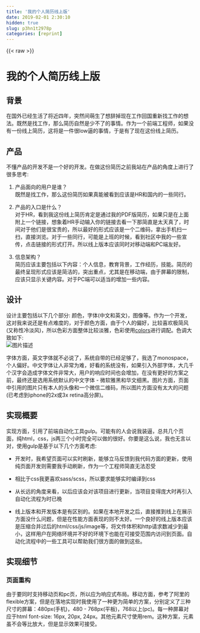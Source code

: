 ```yaml
---
title: '我的个人简历线上版' 
date: 2019-02-01 2:30:10
hidden: true
slug: p3hn1t2978p
categories: [reprint]
---
```


{{< raw >}}

                    
<h1 id="articleHeader0">我的个人简历线上版</h1>
<h2 id="articleHeader1">背景</h2>
<p>在国外已经生活了将近四年，突然间萌生了想辞掉现在工作回国重新找工作的想法。既然是找工作，那么简历自然是少不了的事情。作为一个前端工程师，如果没有一份线上简历，这将是一件很low逼的事情，于是有了现在这份线上简历。</p>
<h2 id="articleHeader2">产品</h2>
<p>不懂产品的开发不是一个好的开发。在做这份简历之前我站在产品的角度上进行了很多思考:</p>
<ol>
<li><p>产品面向的用户是谁？<br>既然是找工作，那么这份简历如果真能被看到应该是HR和国内的一些同行。</p></li>
<li><p>产品的入口是什么？<br>对于HR，看到我这份线上简历肯定是通过我的PDF版简历，如果只是在上面附上一个链接，想象着HR手动输入你的链接去看一下那简直是太天真了，时间对于他们是很宝贵的，所以最好的形式应该是一个二维码，拿出手机扫一扫，直接浏览。对于一些同行，可能是上班的时候，看到社区中我的一些宣传，点击链接的形式打开。所以线上版本应该同时对移动端和PC端友好。</p></li>
<li><p>信息架构？<br>简历应该主要包括以下内容：个人信息，教育背景，工作经历，技能。简历的最终呈现形式应该是简洁的，突出重点，尤其是在移动端，由于屏幕的限制，应该只显示关键内容。对于PC端可以适当的增加一些内容。</p></li>
</ol>
<h2 id="articleHeader3">设计</h2>
<p>设计主要包括以下几个部分: 颜色，字体(中文和英文)，图像等。作为一个开发，这对我来说还是有点难度的，对于颜色方面，由于个人的偏好，比较喜欢极简风(又称性冷淡风)，所以色彩方面整体比较淡雅，色彩使用<a href="https://coolors.co" rel="nofollow noreferrer" target="_blank">colors</a>进行调配。色调大致如下:<br><span class="img-wrap"><img data-src="/img/bVFc6X?w=800&amp;h=500" src="https://static.alili.tech/img/bVFc6X?w=800&amp;h=500" alt="图片描述" title="图片描述" style="cursor: pointer;"></span></p>
<p>字体方面，英文字体就不必说了，系统自带的已经足够了，我选了monospace，个人偏好。中文字体让人非常为难，好看的系统没有，如果引入外部字体，大几千个汉字会造成字体文件非常大，用户的响应时间也会增加，在没有更好的方案之前，最终还是选用系统默认的中文字体 -  微软雅黑和华文细黑。图片方面，页面中引用的图片只有本人的头像和一个微信二维码，所以图片方面没有太大的问题(已考虑到iphone的2x或3x retina高分屏)。</p>
<h2 id="articleHeader4">实现概要</h2>
<p>实现方面，引用了前端自动化工具gulp。可能有的人会说我装逼，总共几个页面，纯html，css，js两三个小时完全可以做的很好。你要是这么说，我也无言以对，使用gulp是基于以下几个方面考虑:</p>
<ul>
<li><p>开发时，我希望页面可以实时刷新，能够立马反馈到我代码方面的更新，使用纯页面开发则需要我手动刷新，作为一个工程师简直无法忍受</p></li>
<li><p>相比于css我更喜欢sass/scss，所以要求能够实时编译到css</p></li>
<li><p>从长远的角度来看，以后应该会对该项目进行更新，当项目变得庞大时再引入自动化流程为时已晚</p></li>
<li><p>线上版本和开发版本是有区别的。如果在本地开发之后，直接推到线上在展示方面没什么问题，但是在性能方面表现的则不太好。一个良好的线上版本应该是压缩合并过后的html/css/js/image等，将文件体积和http请求数减少到最小，这样用户在网络环境并不好的环境下也能在可接受范围内访问到页面。自动化流程中的一些工具可以帮助我们很方面的做到这些。</p></li>
</ul>
<h2 id="articleHeader5">实现细节</h2>
<h3 id="articleHeader6">页面重构</h3>
<p>由于要同时支持移动页和pc页，所以应为响应式布局。移动方面，参考了阿里的flexible方案，但是在落地实现时我使用了一种更为简单的方案，分别定义了三种尺寸的屏幕：480px(手机)，480 - 768px(平板)，768以上(pc)。每一种屏幕对应于html font-size: 16px, 20px, 24px。其他元素尺寸使用rem。这种方案，元素虽不会等比放大，但是显示效果可接受。</p>
<div class="widget-codetool" style="display:none;">
      <div class="widget-codetool--inner">
      <span class="selectCode code-tool" data-toggle="tooltip" data-placement="top" title="" data-original-title="全选"></span>
      <span type="button" class="copyCode code-tool" data-toggle="tooltip" data-placement="top" data-clipboard-text="//IOS: 320/480, 320/568 -> 2, 375/667 -> 2, 414/736 -> 3
@media screen and (max-width: $screen-phone) {
  html {
    font-size: 16px;
  }
}

@media screen and (min-width: $screen-phone + 1) and (max-width: $screen-tablet - 1) {
  html {
    font-size: 20px;
  }
}

@media screen and (min-width: $screen-tablet) {
  html {
    font-size: 24px;
  }
}" title="" data-original-title="复制"></span>
      <span type="button" class="saveToNote code-tool" data-toggle="tooltip" data-placement="top" title="" data-original-title="放进笔记"></span>
      </div>
      </div><pre class="hljs stylus"><code><span class="hljs-comment">//IOS: 320/480, 320/568 -&gt; 2, 375/667 -&gt; 2, 414/736 -&gt; 3</span>
@media screen and (<span class="hljs-attribute">max-width</span>: <span class="hljs-variable">$screen</span>-phone) {
  <span class="hljs-selector-tag">html</span> {
    <span class="hljs-attribute">font-size</span>: <span class="hljs-number">16px</span>;
  }
}

@media screen and (<span class="hljs-attribute">min-width</span>: <span class="hljs-variable">$screen</span>-phone + <span class="hljs-number">1</span>) and (max-width: <span class="hljs-variable">$screen</span>-tablet - <span class="hljs-number">1</span>) {
  <span class="hljs-selector-tag">html</span> {
    <span class="hljs-attribute">font-size</span>: <span class="hljs-number">20px</span>;
  }
}

@media screen and (<span class="hljs-attribute">min-width</span>: <span class="hljs-variable">$screen</span>-tablet) {
  <span class="hljs-selector-tag">html</span> {
    <span class="hljs-attribute">font-size</span>: <span class="hljs-number">24px</span>;
  }
}</code></pre>
<p>内容展示方面，提前做好规划，在什么样尺寸方面展现什么内容如何布局等，然后使用相关的media-query语句。</p>
<h3 id="articleHeader7">业务逻辑</h3>
<p>使用<a href="https://github.com/alvarotrigo/fullPage.js" rel="nofollow noreferrer" target="_blank">fullpage.js</a>。</p>
<h3 id="articleHeader8">自动化工作流</h3>
<p>开发时，使用gulp <a href="http://www.browsersync.cn" rel="nofollow noreferrer" target="_blank">browser-sync</a>作为本地的静态服务器，这样当你有所改动时，页面会实时刷新，另一个好处，你可以同时在移动设备进行测试。</p>
<p>使用bower作为包管理器，搭配gulp的wiredep工具，引入的外部js文件时会自动引入到页面中。搭配其他一些工具对html/css/js等进行压缩合并等。</p>
<p>talk is easy, show me the code, 具体请参考项目的<a href="https://github.com/simonwoo/cv/blob/master/gulpfile.js" rel="nofollow noreferrer" target="_blank">gulpfile.js</a>文件。</p>
<h2 id="articleHeader9">测试</h2>
<h3 id="articleHeader10">
<a href="http://ami.responsivedesign.is" rel="nofollow noreferrer" target="_blank">Responsive</a>测试</h3>
<p>使用responsive design工具对各尺寸屏幕进行测试，在各种尺寸下显示良好:<br><span class="img-wrap"><img data-src="/img/bVFdaN?w=2096&amp;h=1146" src="https://static.alili.tech/img/bVFdaN?w=2096&amp;h=1146" alt="图片描述" title="图片描述" style="cursor: pointer; display: inline;"></span></p>
<h3 id="articleHeader11">性能测试</h3>
<p>速度测试方面使用chrome network throttling对各种网络环境下进行测试, 即使是在GPRS环境下，也能在2s左右打开页面:<br><span class="img-wrap"><img data-src="/img/bVFda9?w=2548&amp;h=1486" src="https://static.alili.tech/img/bVFda9?w=2548&amp;h=1486" alt="图片描述" title="图片描述" style="cursor: pointer; display: inline;"></span></p>
<ol><li><p>在实体机上进行测试，测试机型为iphone 5/6/6+还有我的13 MBP。</p></li></ol>
<h2 id="articleHeader12">发布</h2>
<p>对于一个程序员，github应该是你最好的托管中心。对于静态页面github提供了两种方式: gh-pages分支和master分支的docs目录。我采用了第二种方式，gulp构建流程的最后一步就是将线上使用到的文件拷入到docs目录。</p>
<h2 id="articleHeader13">总结</h2>
<p>感兴趣的话你就扫一扫吧:<br><span class="img-wrap"><img data-src="/img/bVFdcU?w=330&amp;h=330" src="https://static.alili.tech/img/bVFdcU?w=330&amp;h=330" alt="你不扫一下吗" title="你不扫一下吗" style="cursor: pointer; display: inline;"></span></p>
<p>这个小项目耗时2天，线上版本为<a href="https://simonwoo.github.io/cv/" rel="nofollow noreferrer" target="_blank">CV线上版</a>。写这篇博客的目的一方面是为了对这个项目进行一些总结，如果你对源代码感兴趣请访问<a href="https://github.com/simonwoo/cv" rel="nofollow noreferrer" target="_blank">项目地址</a>。另一方面也希望业内的一些朋友能够关注到我给我提供一些工作的机会，先谢谢各位大佬。如果你想更多的了解我，请访问我的<a href="http://simonwoo.github.io" rel="nofollow noreferrer" target="_blank">个人主页</a>。</p>
<p>写完这篇文章之后，突然间听到一个噩耗，国内好像不能访问github。此刻我的心情：<br><span class="img-wrap"><img data-src="/img/bVFdbO?w=225&amp;h=225" src="https://static.alili.tech/img/bVFdbO?w=225&amp;h=225" alt="图片描述" title="图片描述" style="cursor: pointer;"></span></p>

                
{{< /raw >}}

# 版权声明
本文资源来源互联网，仅供学习研究使用，版权归该资源的合法拥有者所有，

本文仅用于学习、研究和交流目的。转载请注明出处、完整链接以及原作者。

原作者若认为本站侵犯了您的版权，请联系我们，我们会立即删除！

## 原文标题
我的个人简历线上版

## 原文链接
[https://segmentfault.com/a/1190000007399804](https://segmentfault.com/a/1190000007399804)

